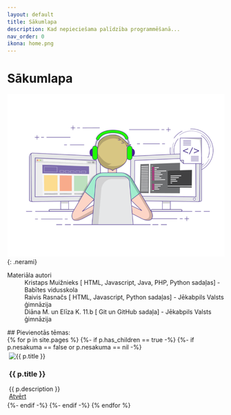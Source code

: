 ```yaml
---
layout: default
title: Sākumlapa
description: Kad nepieciešama palīdzība programmēšanā...
nav_order: 0
ikona: home.png
---
```


# Sākumlapa



![example image](/media/landinggifs.gif){: .nerami}

<dl>
    <dt>Materiāla autori</dt>
    <dd>Kristaps Muižnieks  [ HTML, Javascript, Java, PHP, Python sadaļas] - Babītes vidusskola</dd>
    <dd>Raivis Rasnačs [ HTML, Javascript, Python sadaļas] - Jēkabpils Valsts ģimnāzija</dd>
    <dd>Diāna M. un Elīza K. 11.b [ Git un GitHub sadaļa] - Jēkabpils Valsts ģimnāzija</dd>
</dl>
## Pievienotās tēmas:
<div class="row">
{% for p in site.pages %}    
    {%- if p.has_children == true -%}
        {%- if p.nesakuma == false or  p.nesakuma == nil -%}
            <div class="d-flex">
                 <div class="card" style="width: 10rem; margin:2px;padding:2px">
                    <img class="card-img-top nerami mx-auto d-block  img-fluid" src="/media/{{ p.ikona }}"  alt="{{ p.title }}">
                    <div class="card-body d-flex flex-column text-justify text-center">
                        <h3 class="card-title mt-auto font-weight-bold ">{{ p.title }}</h3>
                    </div>
                    <div class="urli">
                      {{ p.description }}
                      <br><a href="{{ p.url | absolute_url }}" class="card-link">Atvērt</a>
                    </div>
                </div> 
            </div> 
        {%- endif -%}
      {%- endif -%}
{% endfor %}
 